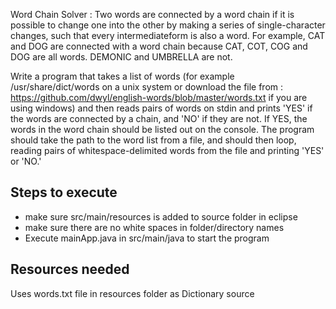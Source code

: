 Word Chain Solver : 
Two words are connected by a word chain if it is possible to change one into the other by making a series of single-character changes, such that every intermediateform is also a word. 
For example, CAT and DOG are connected with a word chain because CAT, COT, COG and DOG are all words. DEMONIC and UMBRELLA are not.

Write a program that takes a list of words (for example /usr/share/dict/words on a unix system or download the file from : https://github.com/dwyl/english-words/blob/master/words.txt if you are using windows) and then reads pairs of words on stdin and prints 'YES' if the words are connected by a chain, and 'NO' if they are not. If YES, the words in the word chain should be listed out on the console. The program should take the path to the word list from a file, and should then loop, reading pairs of whitespace-delimited words from the file and printing 'YES' or 'NO.'


## Steps to execute
- make sure src/main/resources is added to source folder in eclipse
- make sure there are no white spaces in folder/directory names 
- Execute mainApp.java in src/main/java to start the program
## Resources needed
Uses words.txt file in resources folder as Dictionary source
